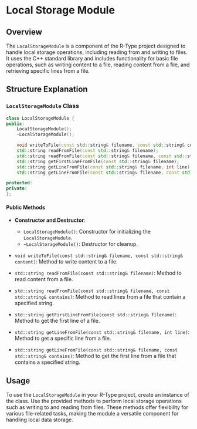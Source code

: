 # Local Storage Module

## Overview

The `LocalStorageModule` is a component of the R-Type project designed to handle local storage operations, including reading from and writing to files. It uses the C++ standard library and includes functionality for basic file operations, such as writing content to a file, reading content from a file, and retrieving specific lines from a file.

## Structure Explanation

### `LocalStorageModule` Class

```cpp
class LocalStorageModule {
public:
    LocalStorageModule();
    ~LocalStorageModule();

    void writeToFile(const std::string& filename, const std::string& content);
    std::string readFromFile(const std::string& filename);
    std::string readFromFile(const std::string& filename, const std::string& contains);
    std::string getFirstLineFromFile(const std::string& filename);
    std::string getLineFromFile(const std::string& filename, int line);
    std::string getLineFromFile(const std::string& filename, const std::string& contains);

protected:
private:
};
```

#### Public Methods

- **Constructor and Destructor**:
  - `LocalStorageModule()`: Constructor for initializing the `LocalStorageModule`.
  - `~LocalStorageModule()`: Destructor for cleanup.

- `void writeToFile(const std::string& filename, const std::string& content)`: Method to write content to a file.

- `std::string readFromFile(const std::string& filename)`: Method to read content from a file.

- `std::string readFromFile(const std::string& filename, const std::string& contains)`: Method to read lines from a file that contain a specified string.

- `std::string getFirstLineFromFile(const std::string& filename)`: Method to get the first line of a file.

- `std::string getLineFromFile(const std::string& filename, int line)`: Method to get a specific line from a file.

- `std::string getLineFromFile(const std::string& filename, const std::string& contains)`: Method to get the first line from a file that contains a specified string.

## Usage

To use the `LocalStorageModule` in your R-Type project, create an instance of the class. Use the provided methods to perform local storage operations such as writing to and reading from files. These methods offer flexibility for various file-related tasks, making the module a versatile component for handling local data storage.